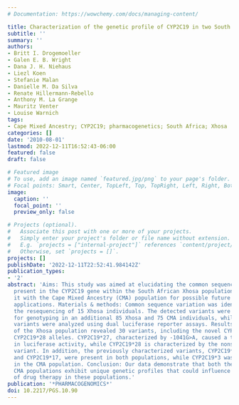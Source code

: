 ```yaml
---
# Documentation: https://wowchemy.com/docs/managing-content/

title: Characterization of the genetic profile of CYP2C19 in two South African populations
subtitle: ''
summary: ''
authors:
- Britt I. Drogemoeller
- Galen E. B. Wright
- Dana J. H. Niehaus
- Liezl Koen
- Stefanie Malan
- Danielle M. Da Silva
- Renate Hillermann-Rebello
- Anthony M. La Grange
- Mauritz Venter
- Louise Warnich
tags:
- Cape Mixed Ancestry; CYP2C19; pharmacogenetics; South Africa; Xhosa
categories: []
date: '2010-08-01'
lastmod: 2022-12-11T16:52:43-06:00
featured: false
draft: false

# Featured image
# To use, add an image named `featured.jpg/png` to your page's folder.
# Focal points: Smart, Center, TopLeft, Top, TopRight, Left, Right, BottomLeft, Bottom, BottomRight.
image:
  caption: ''
  focal_point: ''
  preview_only: false

# Projects (optional).
#   Associate this post with one or more of your projects.
#   Simply enter your project's folder or file name without extension.
#   E.g. `projects = ["internal-project"]` references `content/project/deep-learning/index.md`.
#   Otherwise, set `projects = []`.
projects: []
publishDate: '2022-12-11T22:52:41.984142Z'
publication_types:
- '2'
abstract: 'Aims: This study was aimed at elucidating the common sequence variation
  present in the CYP2C19 gene within the South African Xhosa population and comparing
  it with the Cape Mixed Ancestry (CMA) population for possible future pharmacogenetic
  applications. Materials & methods: Common sequence variation was identified through
  the resequencing of 15 Xhosa individuals. The detected variants were prioritized
  for genotyping in an additional 85 Xhosa and 75 CMA individuals, while 5″-upstream
  variants were analyzed using dual luciferase reporter assays. Results: Resequencing
  of the Xhosa population revealed 30 variants, including the novel CYP2C19*27 and
  CYP2C19*28 alleles. CYP2C19*27, characterized by -1041G>A, caused a twofold decrease
  in luciferase activity, while CYP2C19*28 is characterized by the nonsynonymous V374I
  variant. In addition, the previously characterized variants, CYP2C19*2, CYP2C19*9
  and CYP2C19*17, were present in both populations, while CYP2C19*3 was only observed
  in the CMA population. Conclusion: Our data demonstrate that both the Xhosa and
  CMA populations exhibit unique genetic profiles that could influence the outcome
  of drug therapy in these populations.'
publication: '*PHARMACOGENOMICS*'
doi: 10.2217/PGS.10.90
---
```

